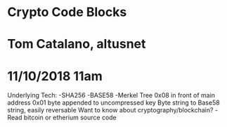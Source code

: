 # Crypto Code Blocks
# Tom Catalano, altusnet
# 11/10/2018 11am

Underlying Tech:
-SHA256
-BASE58
-Merkel Tree
0x08 in front of main address
0x01 byte appended to uncompressed key
Byte string to Base58 string, easily reversable
Want to know about cryptography/blockchain?
-Read bitcoin or etherium source code